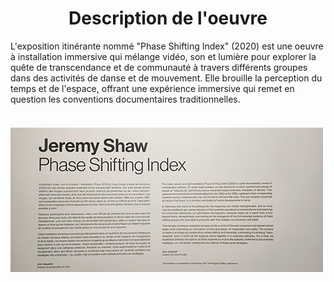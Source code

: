 <h1 align=center>Description de l'oeuvre</h1>
L'exposition itinérante nommé "Phase Shifting Index" (2020) est une oeuvre à installation immersive qui mélange vidéo, son et lumière pour explorer la quête de transcendance et de communauté à travers différents groupes dans des activités de danse et de mouvement. Elle brouille la perception du temps et de l'espace, offrant une expérience immersive qui remet en question les conventions documentaires traditionnelles.
<br>
<br>
<h4 align=Cartel<br>
  
![photo](media/Jeremy_Shaw_cartel_20240202.jpg)
</h4>
